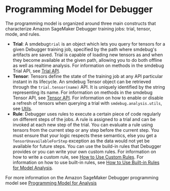 # Programming Model for Debugger<a name="debugger-programming-model"></a>

The programming model is organized around three main constructs that characterize Amazon SageMaker Debugger training jobs: trial, tensor, mode, and rules\. 
+ **Trial**: A smdebug`trial` is an object which lets you query for tensors for a given Debugger training job, specified by the path where smdebug's artifacts are saved\. Trial is capable of loading new tensors as and when they become available at the given path, allowing you to do both offline as well as realtime analysis\. For information on methods in the smdebug Trial API, see [Trial API](https://github.com/awslabs/sagemaker-debugger/blob/master/docs/analysis.md#trial-api)\. 
+ **Tensor**: Tensors define the state of the training job at any API particular instant in its lifecycle\. An smdebug Tensor object can be retrieved through the `trial.tensor(name)` API\. It is uniquely identified by the string representing its name\. For information on methods in the smdebug Tensor API, see [Tensor API](https://github.com/awslabs/sagemaker-debugger/blob/master/docs/analysis.md#tensor-1)\. For information on how to enable or disable a refresh of tensors when querying a trial with `smdebug.analysis.utils`, see [Utils](https://github.com/awslabs/sagemaker-debugger/blob/master/docs/analysis.md#utils)\.
+ **Rule**: Debugger uses rules to execute a certain piece of code regularly on different steps of the jobs\. A rule is assigned to a trial and can be invoked at each new step of the trial\. You can evaluate a rule using tensors from the current step or any step before the current step\. You must ensure that your logic respects these semantics, else you get a `TensorUnavailableForStep` exception as the data would not yet be available for future steps\. You can use the build\-in rules that Debugger provides or you can write your own custom rules\. For information on how to write a custom rule, see [How to Use Custom Rules](debugger-custom-rules.md)\. For information on how to use built\-in rules, see [How to Use Built\-in Rules for Model Analysis](use-debugger-built-in-rules.md)\.

For more information on the Amazon SageMaker Debugger programming model see [Programming Model for Analysis](https://github.com/awslabs/sagemaker-debugger/blob/master/docs/analysis.md)